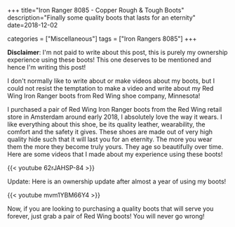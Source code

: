 +++
title="Iron Ranger 8085 - Copper Rough & Tough Boots"
description="Finally some quality boots that lasts for an eternity"
date=2018-12-02

categories = ["Miscellaneous"]
tags = ["Iron Rangers 8085"]
+++


**Disclaimer**: I'm not paid to write about this post, this is purely my ownership experience using these boots! This one 
deserves to be mentioned and hence I'm writing this post!

I don't normally like to write about or make videos about my boots, but I could not resist the temptation to make a video 
and write about my Red Wing Iron Ranger boots from Red Wing shoe company, Minnesota! 

I purchased a pair of Red Wing Iron Ranger boots from the Red Wing retail store in Amsterdam around early 2018, I 
absolutely love the way it wears. I like everything about this shoe, be its quality leather, wearability, the comfort 
and the safety it gives. These shoes are made out of very high quality hide such that it will last you for an eternity. 
The more you wear them the more they become truly yours. They age so beautifully over time. Here are some 
videos that I made about my experience using these boots!

{{<  youtube 62rJAHSP-84 >}}

Update: Here is an ownership update after almost a year of using my boots!

{{< youtube mvm1YBM66Y4 >}}

Now, if you are looking to purchasing a quality boots that will serve you forever, just grab a pair of Red Wing boots! You 
will never go wrong!

